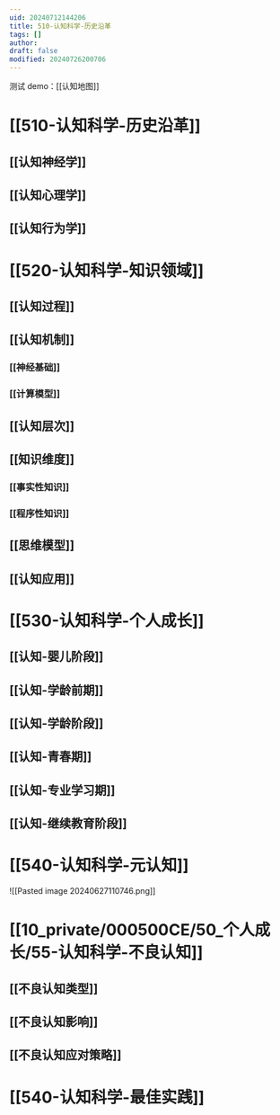 ```yaml
---
uid: 20240712144206
title: 510-认知科学-历史沿革
tags: []
author: 
draft: false
modified: 20240726200706
---
```


测试 demo：[[认知地图]]

# [[510-认知科学-历史沿革]]

## [[认知神经学]]

## [[认知心理学]]

## [[认知行为学]]

# [[520-认知科学-知识领域]]

## [[认知过程]]

## [[认知机制]]

### [[神经基础]]

### [[计算模型]]

## [[认知层次]]

## [[知识维度]]

### [[事实性知识]]

### [[程序性知识]]

## [[思维模型]]

## [[认知应用]]

# [[530-认知科学-个人成长]]

## [[认知-婴儿阶段]]

## [[认知-学龄前期]]

## [[认知-学龄阶段]]

## [[认知-青春期]]

## [[认知-专业学习期]]

## [[认知-继续教育阶段]]

# [[540-认知科学-元认知]]

![[Pasted image 20240627110746.png]]

# [[10_private/000500CE/50_个人成长/55-认知科学-不良认知]]

## [[不良认知类型]]

## [[不良认知影响]]

## [[不良认知应对策略]]

# [[540-认知科学-最佳实践]]